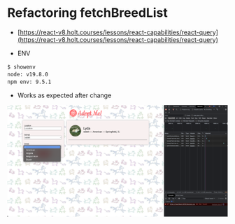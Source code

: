 # Refactoring fetchBreedList

- [https://react-v8.holt.courses/lessons/react-capabilities/react-query](https://react-v8.holt.courses/lessons/react-capabilities/react-query)

- ENV
  
```bash
$ showenv
node: v19.8.0
npm env: 9.5.1
```

- Works as expected after change

![img](.images/image-2023-04-22-11-01-35.png)
